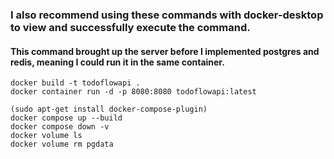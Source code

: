 ### I also recommend using these commands with docker-desktop to view and successfully execute the command.

#### This command brought up the server before I implemented postgres and redis, meaning I could run it in the same container.
```
docker build -t todoflowapi .
docker container run -d -p 8080:8080 todoflowapi:latest
```

```
(sudo apt-get install docker-compose-plugin)
docker compose up --build
docker compose down -v
docker volume ls
docker volume rm pgdata
```